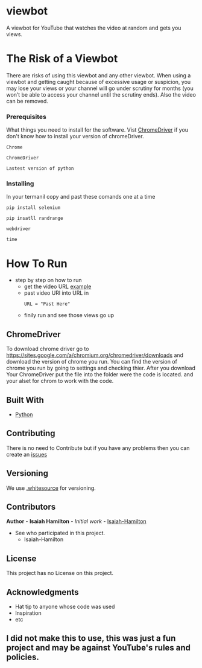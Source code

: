 # viewbot
A viewbot for YouTube that watches the video at random and gets you views.


# The Risk of a Viewbot
There are risks of using this viewbot and any other viewbot. When using a viewbot and getting caught because of excessive usage or suspicion, you may lose your views or your channel will go under scrutiny for months (you won’t be able to access your channel until the scrutiny ends). Also the video can be removed.

### Prerequisites

What things you need to install for the software. Vist [ChromeDriver](##ChromDriver) if you don't know how to install your version of chromeDriver.

```
Chrome
```

```
ChromeDriver
```

```
Lastest version of python
```

### Installing

In your termanil copy and past these comands one at a time


```
pip install selenium
```

```
pip insatll randrange
```

```
webdriver
```

```
time
```

# How To Run                 

- step by step on how to run
   - get the video URL [example](https://www.youtube.com/watch?v=dQw4w9WgXcQ)
   - past video URl into URL in
      ```
      URL = "Past Here"
      ```
   - finily run and see those views go up

## ChromeDriver

To download chrome driver go to https://sites.google.com/a/chromium.org/chromedriver/downloads and download the version of chrome you run. You can find the version of chrome you run by going to settings and checking thier. After you download Your ChromeDriver put the file into the folder were the code is located. and your alset for chrom to work with the code.

## Built With

* [Python](https://www.python.org/)

## Contributing

There is no need to Contribute but if you have any problems then you can create an [issues](https://github.com/Isaiah-Hamilton/viewbot/issues)

## Versioning

We use [.whitesource](https://github.com/Isaiah-Hamilton/viewbot/blob/main/.whitesource) for versioning.

## Contributors

**Author** - **Isaiah Hamilton** - *Initial work* - [Isaiah-Hamilton](https://github.com/Isaiah-Hamilton)

- See who participated in this project.
  - Isaiah-Hamilton

## License

This project has no License on this project.

## Acknowledgments

* Hat tip to anyone whose code was used
* Inspiration
* etc

## I did not make this to use, this was just a fun project and may be against YouTube's rules and policies.

